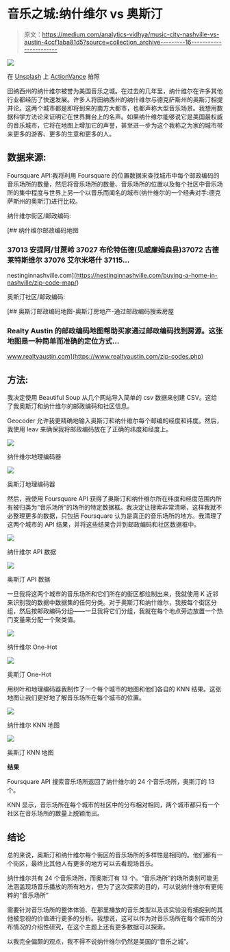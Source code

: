 # 音乐之城:纳什维尔 vs 奥斯汀

> 原文：<https://medium.com/analytics-vidhya/music-city-nashville-vs-austin-4ccf1aba81d5?source=collection_archive---------16----------------------->

![](img/65879c825ca57d92594b69b7716dbec5.png)

在 [Unsplash](https://unsplash.com?utm_source=medium&utm_medium=referral) 上 [ActionVance](https://unsplash.com/@actionvance?utm_source=medium&utm_medium=referral) 拍照

田纳西州的纳什维尔被誉为美国音乐之城。在过去的几年里，纳什维尔在许多其他行业都经历了快速发展。许多人将田纳西州的纳什维尔与德克萨斯州的奥斯汀相提并论。这两个城市都是即将到来的南方大都市，也都声称大型音乐场景。我想用数据科学方法论来证明它在世界舞台上的名声。如果纳什维尔能够说它是美国最权威的音乐城市，它将在地图上增加它的声誉，甚至进一步为这个我称之为家的城市带来更多的游客、更多的生意和更多的人。

## 数据来源:

Foursquare API:我将利用 Foursquare 的位置数据来查找城市中每个邮政编码的音乐场所的数量，然后将音乐场所的数量、音乐场所的位置以及每个社区中音乐场所的集中程度与世界上另一个以音乐而闻名的城市(纳什维尔的一个经典对手:德克萨斯州的奥斯汀)进行比较。

纳什维尔街区/邮政编码:

[](https://nestinginnashville.com/buying-a-home-in-nashville/zip-code-map/) [## 纳什维尔邮政编码地图

### 37013 安提阿/甘蔗岭 37027 布伦特伍德(见威廉姆森县)37072 古德莱特斯维尔 37076 艾尔米塔什 37115…

nestinginnashville.com](https://nestinginnashville.com/buying-a-home-in-nashville/zip-code-map/) 

奥斯汀社区/邮政编码:

[](https://www.realtyaustin.com/zip-codes.php) [## 奥斯汀邮政编码地图-奥斯汀房地产-通过邮政编码搜索房屋

### Realty Austin 的邮政编码地图帮助买家通过邮政编码找到房源。这张地图是一种简单而准确的定位方式…

www.realtyaustin.com](https://www.realtyaustin.com/zip-codes.php) 

## 方法:

我决定使用 Beautiful Soup 从几个网站导入简单的 csv 数据来创建 CSV。这给了我奥斯汀和纳什维尔的邮政编码和社区信息。

Geocoder 允许我更精确地输入奥斯汀和纳什维尔每个邮编的经度和纬度。然后，我使用 leav 来确保我将邮政编码放在了正确的纬度和经度上。

![](img/80ff73b356a3d7f50db2f1f43380693a.png)

纳什维尔地理编码器

![](img/daac9327c950f0a7bb2ebe2a55f45033.png)

奥斯汀地理编码器

然后，我使用 Foursquare API 获得了奥斯汀和纳什维尔所在纬度和经度范围内所有被归类为“音乐场所”的场所的特定数据框。我决定让搜索非常清晰，这样我就不必整理更多的数据，只包括 Foursquare 认为是真正的音乐场所的地方。我清理了这两个城市的 API 结果，并将这些结果合并到邮政编码和社区数据框中。

![](img/3a0f6510aed05f38ae151e638de9d028.png)

纳什维尔 API 数据

![](img/3e17791cbf77b6bfbd37f7ec48f270cf.png)

奥斯汀 API 数据

一旦我将这两个城市的音乐场所和它们所在的街区都绘制出来，我就使用 K 近邻来识别我的数据中数据集的任何分类。对于奥斯汀和纳什维尔，我按每个街区分组，然后按邮政编码分组——一旦我将它们分组，我就在每个地点旁边放置一个热门变量来分配一个聚类值。

![](img/5ac1b8a31bd30cf2cf995165417578c5.png)

纳什维尔 One-Hot

![](img/97f0c23b8210765eb5b31775072c2a3c.png)

奥斯汀 One-Hot

用树叶和地理编码器我制作了一个每个城市的地图和他们各自的 KNN 结果。这张地图让我们更好地了解音乐场所在每个城市的位置。

![](img/927c47a8b94f50de1bba5d3d5b2cb8da.png)

纳什维尔 KNN 地图

![](img/204ebc6a8d6af4a1c1b1c954a6709280.png)

奥斯汀 KNN 地图

**结果**

Foursquare API 搜索音乐场所返回了纳什维尔的 24 个音乐场所，奥斯汀的 13 个。

KNN 显示，音乐场所在每个城市的社区中的分布相对相同，两个城市都只有一个社区在音乐场所的数量上脱颖而出。

## **结论**

总的来说，奥斯汀和纳什维尔每个街区的音乐场所的多样性是相同的。他们都有一个街区，最终比其他人有更多的地方可以去看现场音乐。

纳什维尔共有 24 个音乐场所，而奥斯汀有 13 个。“音乐场所”的场所类别可能无法涵盖现场音乐播放的所有地方，但为了这次探索的目的，可以说纳什维尔有更纯粹的“音乐场所”

需要针对音乐场所的整体体验、在那里播放的音乐类型以及该实验没有捕捉到的其他被忽视的价值进行更多的分析。我想说，这可以作为对音乐场所在每个城市的分布情况的介绍性研究，在这个主题上还有更多数据可以探索。

以我完全偏颇的观点，我不得不说纳什维尔仍然是美国的“音乐之城”。